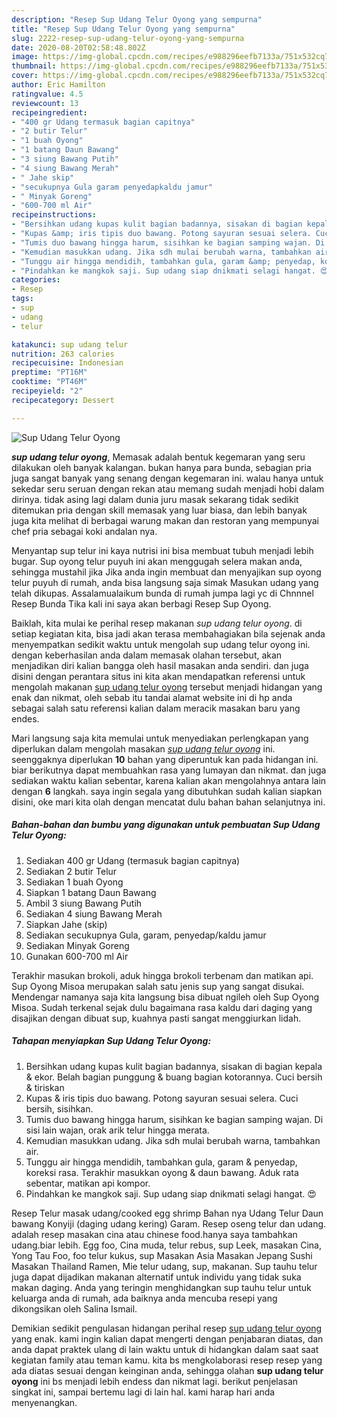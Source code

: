 ```yaml
---
description: "Resep Sup Udang Telur Oyong yang sempurna"
title: "Resep Sup Udang Telur Oyong yang sempurna"
slug: 2222-resep-sup-udang-telur-oyong-yang-sempurna
date: 2020-08-20T02:58:48.802Z
image: https://img-global.cpcdn.com/recipes/e988296eefb7133a/751x532cq70/sup-udang-telur-oyong-foto-resep-utama.jpg
thumbnail: https://img-global.cpcdn.com/recipes/e988296eefb7133a/751x532cq70/sup-udang-telur-oyong-foto-resep-utama.jpg
cover: https://img-global.cpcdn.com/recipes/e988296eefb7133a/751x532cq70/sup-udang-telur-oyong-foto-resep-utama.jpg
author: Eric Hamilton
ratingvalue: 4.5
reviewcount: 13
recipeingredient:
- "400 gr Udang termasuk bagian capitnya"
- "2 butir Telur"
- "1 buah Oyong"
- "1 batang Daun Bawang"
- "3 siung Bawang Putih"
- "4 siung Bawang Merah"
- " Jahe skip"
- "secukupnya Gula garam penyedapkaldu jamur"
- " Minyak Goreng"
- "600-700 ml Air"
recipeinstructions:
- "Bersihkan udang kupas kulit bagian badannya, sisakan di bagian kepala &amp; ekor. Belah bagian punggung &amp; buang bagian kotorannya. Cuci bersih &amp; tiriskan"
- "Kupas &amp; iris tipis duo bawang. Potong sayuran sesuai selera. Cuci bersih, sisihkan."
- "Tumis duo bawang hingga harum, sisihkan ke bagian samping wajan. Di sisi lain wajan, orak arik telur hingga merata."
- "Kemudian masukkan udang. Jika sdh mulai berubah warna, tambahkan air."
- "Tunggu air hingga mendidih, tambahkan gula, garam &amp; penyedap, koreksi rasa. Terakhir masukkan oyong &amp; daun bawang. Aduk rata sebentar, matikan api kompor."
- "Pindahkan ke mangkok saji. Sup udang siap dnikmati selagi hangat. 😍"
categories:
- Resep
tags:
- sup
- udang
- telur

katakunci: sup udang telur 
nutrition: 263 calories
recipecuisine: Indonesian
preptime: "PT16M"
cooktime: "PT46M"
recipeyield: "2"
recipecategory: Dessert

---
```



![Sup Udang Telur Oyong](https://img-global.cpcdn.com/recipes/e988296eefb7133a/751x532cq70/sup-udang-telur-oyong-foto-resep-utama.jpg)

<b><i>sup udang telur oyong</i></b>, Memasak adalah bentuk kegemaran yang seru dilakukan oleh banyak kalangan. bukan hanya para bunda, sebagian pria juga sangat banyak yang senang dengan kegemaran ini. walau hanya untuk sekedar seru seruan dengan rekan atau memang sudah menjadi hobi dalam dirinya. tidak asing lagi dalam dunia juru masak sekarang tidak sedikit ditemukan pria dengan skill memasak yang luar biasa, dan lebih banyak juga kita melihat di berbagai warung makan dan restoran yang mempunyai chef pria sebagai koki andalan nya.

Menyantap sup telur ini kaya nutrisi ini bisa membuat tubuh menjadi lebih bugar. Sup oyong telur puyuh ini akan menggugah selera makan anda, sehingga mustahil jika Jika anda ingin membuat dan menyajikan sup oyong telur puyuh di rumah, anda bisa langsung saja simak Masukan udang yang telah dikupas. Assalamualaikum bunda di rumah jumpa lagi yc di Chnnnel Resep Bunda Tika kali ini saya akan berbagi Resep Sup Oyong.

Baiklah, kita mulai ke perihal resep makanan <i>sup udang telur oyong</i>. di setiap kegiatan kita, bisa jadi akan terasa membahagiakan bila sejenak anda menyempatkan sedikit waktu untuk mengolah sup udang telur oyong ini. dengan keberhasilan anda dalam memasak olahan tersebut, akan menjadikan diri kalian bangga oleh hasil masakan anda sendiri. dan juga disini dengan perantara situs ini kita akan mendapatkan referensi untuk mengolah makanan <u>sup udang telur oyong</u> tersebut menjadi hidangan yang enak dan nikmat, oleh sebab itu tandai alamat website ini di hp anda sebagai salah satu referensi kalian dalam meracik masakan baru yang endes.


Mari langsung saja kita memulai untuk menyediakan perlengkapan yang diperlukan dalam mengolah masakan <u><i>sup udang telur oyong</i></u> ini. seenggaknya diperlukan <b>10</b> bahan yang diperuntuk kan pada hidangan ini. biar berikutnya dapat membuahkan rasa yang lumayan dan nikmat. dan juga sediakan waktu kalian sebentar, karena kalian akan mengolahnya antara lain dengan <b>6</b> langkah. saya ingin segala yang dibutuhkan sudah kalian siapkan disini, oke mari kita olah dengan mencatat dulu bahan bahan selanjutnya ini.

<!--inarticleads1-->

##### Bahan-bahan dan bumbu yang digunakan untuk pembuatan Sup Udang Telur Oyong:

1. Sediakan 400 gr Udang (termasuk bagian capitnya)
1. Sediakan 2 butir Telur
1. Sediakan 1 buah Oyong
1. Siapkan 1 batang Daun Bawang
1. Ambil 3 siung Bawang Putih
1. Sediakan 4 siung Bawang Merah
1. Siapkan  Jahe (skip)
1. Sediakan secukupnya Gula, garam, penyedap/kaldu jamur
1. Sediakan  Minyak Goreng
1. Gunakan 600-700 ml Air


Terakhir masukan brokoli, aduk hingga brokoli terbenam dan matikan api. Sup Oyong Misoa merupakan salah satu jenis sup yang sangat disukai. Mendengar namanya saja kita langsung bisa dibuat ngileh oleh Sup Oyong Misoa. Sudah terkenal sejak dulu bagaimana rasa kaldu dari daging yang disajikan dengan dibuat sup, kuahnya pasti sangat menggiurkan lidah. 

<!--inarticleads2-->

##### Tahapan menyiapkan Sup Udang Telur Oyong:

1. Bersihkan udang kupas kulit bagian badannya, sisakan di bagian kepala &amp; ekor. Belah bagian punggung &amp; buang bagian kotorannya. Cuci bersih &amp; tiriskan
1. Kupas &amp; iris tipis duo bawang. Potong sayuran sesuai selera. Cuci bersih, sisihkan.
1. Tumis duo bawang hingga harum, sisihkan ke bagian samping wajan. Di sisi lain wajan, orak arik telur hingga merata.
1. Kemudian masukkan udang. Jika sdh mulai berubah warna, tambahkan air.
1. Tunggu air hingga mendidih, tambahkan gula, garam &amp; penyedap, koreksi rasa. Terakhir masukkan oyong &amp; daun bawang. Aduk rata sebentar, matikan api kompor.
1. Pindahkan ke mangkok saji. Sup udang siap dnikmati selagi hangat. 😍


Resep Telur masak udang/cooked egg shrimp Bahan nya Udang Telur Daun bawang Konyiji (daging udang kering) Garam. Resep oseng telur dan udang. adalah resep masakan cina atau chinese food.hanya saya tambahkan udang.biar lebih. Egg foo, Cina muda, telur rebus, sup Leek, masakan Cina, Yong Tau Foo, foo telur kukus, sup Masakan Asia Masakan Jepang Sushi Masakan Thailand Ramen, Mie telur udang, sup, makanan. Sup tauhu telur juga dapat dijadikan makanan alternatif untuk individu yang tidak suka makan daging. Anda yang teringin menghidangkan sup tauhu telur untuk keluarga anda di rumah, ada baiknya anda mencuba resepi yang dikongsikan oleh Salina Ismail. 

Demikian sedikit pengulasan hidangan perihal resep <u>sup udang telur oyong</u> yang enak. kami ingin kalian dapat mengerti dengan penjabaran diatas, dan anda dapat praktek ulang di lain waktu untuk di hidangkan dalam saat saat kegiatan family atau teman kamu. kita bs mengkolaborasi resep resep yang ada diatas sesuai dengan keinginan anda, sehingga olahan <b>sup udang telur oyong</b> ini bs menjadi lebih endess dan nikmat lagi. berikut penjelasan singkat ini, sampai bertemu lagi di lain hal. kami harap hari anda menyenangkan.
